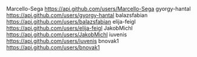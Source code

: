 Marcello-Sega https://api.github.com/users/Marcello-Sega
gyorgy-hantal https://api.github.com/users/gyorgy-hantal
balazsfabian https://api.github.com/users/balazsfabian
elija-feigl https://api.github.com/users/elija-feigl
JakobMichl https://api.github.com/users/JakobMichl
iuvenis https://api.github.com/users/iuvenis
bnovak1 https://api.github.com/users/bnovak1
